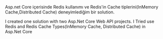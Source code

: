 Asp.net Core içerisinde Redis kullanımı ve Redis'in Cache tiplerini(InMemory Cache,Distributed Cache) deneyimlediğim bir solution. 

I created one solution with two Asp.Net Core Web API projects. I Tried use Redis and Redis Cache Types(InMemory Cache, Distributed Cache) in Asp.Net Core
